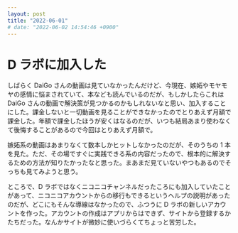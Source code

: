 ```yaml
---
layout: post
title: "2022-06-01"
# date: "2022-06-02 14:54:46 +0900"
---
```


# D ラボに加入した
しばらく DaiGo さんの動画は見ていなかったんだけど、今現在、嫉妬やモヤモヤの感情に悩まされていて、本なども読んでいるのだが、もしかしたらこれは DaiGo さんの動画で解決策が見つかるのかもしれないなと思い、加入することにした。課金しないと一切動画を見ることができなかったのでとりあえず月額で課金した。年額で課金したほうが安くはなるのだが、いつも結局あまり使わなくて後悔することがあるので今回はとりあえず月額で。

嫉妬系の動画はあまりなくて数本しかヒットしなかったのだが、そのうちの 1 本を見た。ただ、その場ですぐに実践できる系の内容だったので、根本的に解決するための方法が知りたかったなと思った。まあまだ見ていないやつもあるのでそっちも見てみようと思う。

ところで、D ラボではなくニコニコチャンネルだったころにも加入していたことがあって、ニコニコアカウントからの移行もできるというヘルプの説明があったのだが、どこにもそんな導線はなかったので、ふつうに D ラボの新しいアカウントを作った。アカウントの作成はアプリからはできず、サイトから登録するかたちだった。なんかサイトが微妙に使いづらくてちょっと苦労した。
